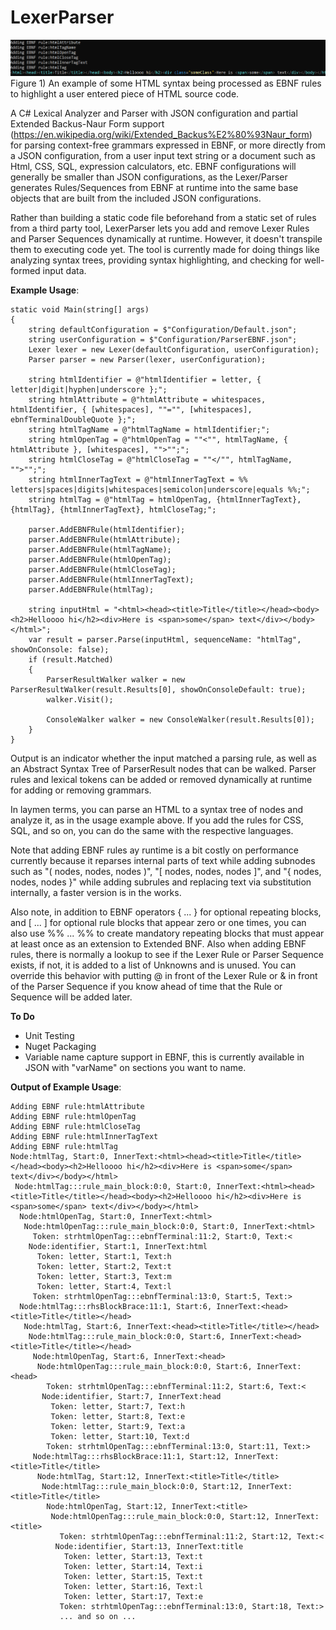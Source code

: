 # LexerParser

![Screenshot](https://raw.githubusercontent.com/JohnnyErnest/LexerParser/main/ParserImage.png)
Figure 1) An example of some HTML syntax being processed as EBNF rules to highlight a user entered piece of HTML source code.

A C# Lexical Analyzer and Parser with JSON configuration and partial Extended Backus-Naur Form support (https://en.wikipedia.org/wiki/Extended_Backus%E2%80%93Naur_form) for parsing context-free grammars expressed in EBNF, or more directly from a JSON configuration, from a user input text string or a document such as Html, CSS, SQL, expression calculators, etc. EBNF configurations will generally be smaller than JSON configurations, as the Lexer/Parser generates Rules/Sequences from EBNF at runtime into the same base objects that are built from the included JSON configurations.

Rather than building a static code file beforehand from a static set of rules from a third party tool, LexerParser lets you add and remove Lexer Rules and Parser Sequences dynamically at runtime. However, it doesn't transpile them to executing code yet. The tool is currently made for doing things like analyzing syntax trees, providing syntax highlighting, and checking for well-formed input data.

**Example Usage**:

```
static void Main(string[] args)
{
    string defaultConfiguration = $"Configuration/Default.json";
    string userConfiguration = $"Configuration/ParserEBNF.json";
    Lexer lexer = new Lexer(defaultConfiguration, userConfiguration);
    Parser parser = new Parser(lexer, userConfiguration);

    string htmlIdentifier = @"htmlIdentifier = letter, { letter|digit|hyphen|underscore };";
    string htmlAttribute = @"htmlAttribute = whitespaces, htmlIdentifier, { [whitespaces], ""="", [whitespaces], ebnfTerminalDoubleQuote };";
    string htmlTagName = @"htmlTagName = htmlIdentifier;";
    string htmlOpenTag = @"htmlOpenTag = ""<"", htmlTagName, { htmlAttribute }, [whitespaces], "">"";";
    string htmlCloseTag = @"htmlCloseTag = ""</"", htmlTagName, "">"";";
    string htmlInnerTagText = @"htmlInnerTagText = %% letters|spaces|digits|whitespaces|semicolon|underscore|equals %%;";
    string htmlTag = @"htmlTag = htmlOpenTag, {htmlInnerTagText}, {htmlTag}, {htmlInnerTagText}, htmlCloseTag;";

    parser.AddEBNFRule(htmlIdentifier);
    parser.AddEBNFRule(htmlAttribute);
    parser.AddEBNFRule(htmlTagName);
    parser.AddEBNFRule(htmlOpenTag);
    parser.AddEBNFRule(htmlCloseTag);
    parser.AddEBNFRule(htmlInnerTagText);
    parser.AddEBNFRule(htmlTag);

    string inputHtml = "<html><head><title>Title</title></head><body><h2>Helloooo hi</h2><div>Here is <span>some</span> text</div></body></html>";
    var result = parser.Parse(inputHtml, sequenceName: "htmlTag", showOnConsole: false);
    if (result.Matched)
    {
        ParserResultWalker walker = new ParserResultWalker(result.Results[0], showOnConsoleDefault: true);
        walker.Visit();
        
        ConsoleWalker walker = new ConsoleWalker(result.Results[0]);
    }    
}
```

Output is an indicator whether the input matched a parsing rule, as well as an Abstract Syntax Tree of ParserResult nodes that can be walked. Parser rules and lexical tokens can be added or removed dynamically at runtime for adding or removing grammars.

In laymen terms, you can parse an HTML to a syntax tree of nodes and analyze it, as in the usage example above. If you add the rules for CSS, SQL, and so on, you can do the same with the respective languages.

Note that adding EBNF rules ay runtime is a bit costly on performance currently because it reparses internal parts of text while adding subnodes such as "( nodes, nodes, nodes )", "[ nodes, nodes, nodes ]", and "{ nodes, nodes, nodes }" while adding subrules and replacing text via substitution internally, a faster version is in the works. 

Also note, in addition to EBNF operators { ... } for optional repeating blocks, and [ ... ] for optional rule blocks that appear zero or one times, you can also use %% ... %% to create mandatory repeating blocks that must appear at least once as an extension to Extended BNF. Also when adding EBNF rules, there is normally a lookup to see if the Lexer Rule or Parser Sequence exists, if not, it is added to a list of Unknowns and is unused. You can override this behavior with putting @ in front of the Lexer Rule or & in front of the Parser Sequence if you know ahead of time that the Rule or Sequence will be added later.

**To Do**

- Unit Testing
- Nuget Packaging
- Variable name capture support in EBNF, this is currently available in JSON with "varName" on sections you want to name.

**Output of Example Usage**:

```
Adding EBNF rule:htmlAttribute
Adding EBNF rule:htmlOpenTag
Adding EBNF rule:htmlCloseTag
Adding EBNF rule:htmlInnerTagText
Adding EBNF rule:htmlTag
Node:htmlTag, Start:0, InnerText:<html><head><title>Title</title></head><body><h2>Helloooo hi</h2><div>Here is <span>some</span> text</div></body></html>
 Node:htmlTag:::rule_main_block:0:0, Start:0, InnerText:<html><head><title>Title</title></head><body><h2>Helloooo hi</h2><div>Here is <span>some</span> text</div></body></html>
  Node:htmlOpenTag, Start:0, InnerText:<html>
   Node:htmlOpenTag:::rule_main_block:0:0, Start:0, InnerText:<html>
     Token: strhtmlOpenTag:::ebnfTerminal:11:2, Start:0, Text:<
    Node:identifier, Start:1, InnerText:html
      Token: letter, Start:1, Text:h
      Token: letter, Start:2, Text:t
      Token: letter, Start:3, Text:m
      Token: letter, Start:4, Text:l
     Token: strhtmlOpenTag:::ebnfTerminal:13:0, Start:5, Text:>
  Node:htmlTag:::rhsBlockBrace:11:1, Start:6, InnerText:<head><title>Title</title></head>
   Node:htmlTag, Start:6, InnerText:<head><title>Title</title></head>
    Node:htmlTag:::rule_main_block:0:0, Start:6, InnerText:<head><title>Title</title></head>
     Node:htmlOpenTag, Start:6, InnerText:<head>
      Node:htmlOpenTag:::rule_main_block:0:0, Start:6, InnerText:<head>
        Token: strhtmlOpenTag:::ebnfTerminal:11:2, Start:6, Text:<
       Node:identifier, Start:7, InnerText:head
         Token: letter, Start:7, Text:h
         Token: letter, Start:8, Text:e
         Token: letter, Start:9, Text:a
         Token: letter, Start:10, Text:d
        Token: strhtmlOpenTag:::ebnfTerminal:13:0, Start:11, Text:>
     Node:htmlTag:::rhsBlockBrace:11:1, Start:12, InnerText:<title>Title</title>
      Node:htmlTag, Start:12, InnerText:<title>Title</title>
       Node:htmlTag:::rule_main_block:0:0, Start:12, InnerText:<title>Title</title>
        Node:htmlOpenTag, Start:12, InnerText:<title>
         Node:htmlOpenTag:::rule_main_block:0:0, Start:12, InnerText:<title>
           Token: strhtmlOpenTag:::ebnfTerminal:11:2, Start:12, Text:<
          Node:identifier, Start:13, InnerText:title
            Token: letter, Start:13, Text:t
            Token: letter, Start:14, Text:i
            Token: letter, Start:15, Text:t
            Token: letter, Start:16, Text:l
            Token: letter, Start:17, Text:e
           Token: strhtmlOpenTag:::ebnfTerminal:13:0, Start:18, Text:>
           ... and so on ...
```

